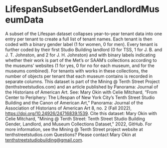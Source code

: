 # LifespanSubsetGenderLandlordMuseumData
A subset of the Lifespan dataset collapses year-to-year tenant data into one entry
per tenant to create a full list of tenant names. Each tenant is then coded with a
binary gender label (1 for women, 0 for men). Every tenant is further coded by their
first Studio Building landlord (0 for TSS, 1 for J. B. and J. T. Johnston, and 2 for J. H.
Johnston) and with binary labels indicating whether their work is part of the Met’s
or SAAM’s collections according to the museums’ websites (1 for yes, 0 for no for
each museum, and for the museums combined). For tenants with works in these
collections, the number of objects per tenant that each museum contains is
recorded in separate columns. This dataset is part of the Mining @ Tenth Street Project (tenthstreetstudios.com) and an
article published by Panorama: Journal of the Historians of American Art. 
See: Mary Okin with Celie Mitchard, “From Center to Periphery: The Lifespan of New York City’s Tenth Street Studio Building and the Canon of American Art,” Panorama: Journal of the Association of Historians of American Art 8, no. 2 (Fall 2022), https://doi.org/10.24926/24716839.1539. 
Cite this dataset: Mary Okin with Celie Mitchard, "Mining @ Tenth Street: Tenth Street Studio Building Gender, Landlord, and Museum Collections Dataset," 2022, GitHub. 
For more information, see the Mining @ Tenth Street project website at tenthstreetstudios.com 
Questions? Please contact Mary Okin at tenthstreetstudiobuilding@gmail.com.
